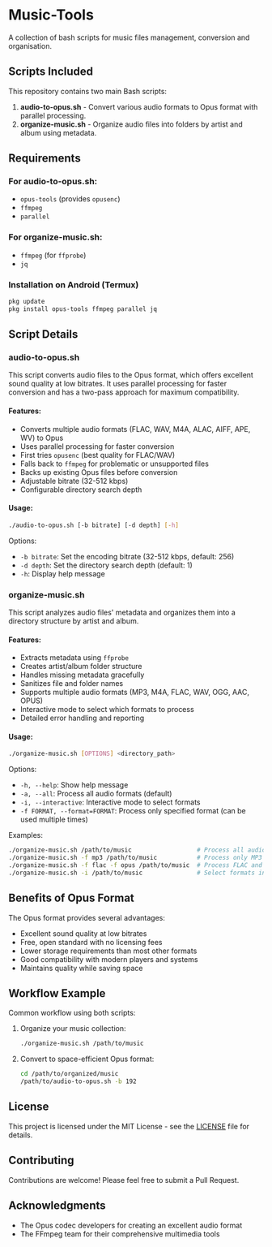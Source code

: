 # Music-Tools
A collection of bash scripts for music files management, conversion and organisation.

## Scripts Included

This repository contains two main Bash scripts:

1. **audio-to-opus.sh** - Convert various audio formats to Opus format with parallel processing.
2. **organize-music.sh** - Organize audio files into folders by artist and album using metadata.

## Requirements

### For audio-to-opus.sh:
- `opus-tools` (provides `opusenc`)
- `ffmpeg`
- `parallel`

### For organize-music.sh:
- `ffmpeg` (for `ffprobe`)
- `jq`

### Installation on Android (Termux)

```bash
pkg update
pkg install opus-tools ffmpeg parallel jq
```

## Script Details

### audio-to-opus.sh

This script converts audio files to the Opus format, which offers excellent sound quality at low bitrates. It uses parallel processing for faster conversion and has a two-pass approach for maximum compatibility.

#### Features:
- Converts multiple audio formats (FLAC, WAV, M4A, ALAC, AIFF, APE, WV) to Opus
- Uses parallel processing for faster conversion
- First tries `opusenc` (best quality for FLAC/WAV)
- Falls back to `ffmpeg` for problematic or unsupported files
- Backs up existing Opus files before conversion
- Adjustable bitrate (32-512 kbps)
- Configurable directory search depth

#### Usage:
```bash
./audio-to-opus.sh [-b bitrate] [-d depth] [-h]
```

Options:
- `-b bitrate`: Set the encoding bitrate (32-512 kbps, default: 256)
- `-d depth`: Set the directory search depth (default: 1)
- `-h`: Display help message

### organize-music.sh

This script analyzes audio files' metadata and organizes them into a directory structure by artist and album.

#### Features:
- Extracts metadata using `ffprobe`
- Creates artist/album folder structure
- Handles missing metadata gracefully
- Sanitizes file and folder names
- Supports multiple audio formats (MP3, M4A, FLAC, WAV, OGG, AAC, OPUS)
- Interactive mode to select which formats to process
- Detailed error handling and reporting

#### Usage:
```bash
./organize-music.sh [OPTIONS] <directory_path>
```

Options:
- `-h, --help`: Show help message
- `-a, --all`: Process all audio formats (default)
- `-i, --interactive`: Interactive mode to select formats
- `-f FORMAT, --format=FORMAT`: Process only specified format (can be used multiple times)

Examples:
```bash
./organize-music.sh /path/to/music                  # Process all audio formats
./organize-music.sh -f mp3 /path/to/music           # Process only MP3 files
./organize-music.sh -f flac -f opus /path/to/music  # Process FLAC and OPUS files
./organize-music.sh -i /path/to/music               # Select formats interactively
```

## Benefits of Opus Format

The Opus format provides several advantages:
- Excellent sound quality at low bitrates
- Free, open standard with no licensing fees
- Lower storage requirements than most other formats
- Good compatibility with modern players and systems
- Maintains quality while saving space

## Workflow Example

Common workflow using both scripts:

1. Organize your music collection:
   ```bash
   ./organize-music.sh /path/to/music
   ```

2. Convert to space-efficient Opus format:
   ```bash
   cd /path/to/organized/music
   /path/to/audio-to-opus.sh -b 192
   ```

## License

This project is licensed under the MIT License - see the [LICENSE](LICENSE) file for details.

## Contributing

Contributions are welcome! Please feel free to submit a Pull Request.

## Acknowledgments

- The Opus codec developers for creating an excellent audio format
- The FFmpeg team for their comprehensive multimedia tools
